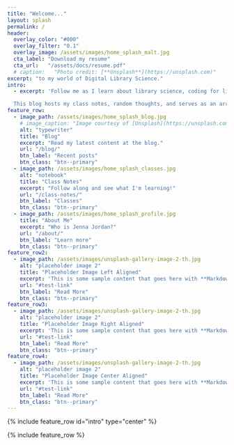 ```yaml
---
title: "Welcome..."
layout: splash
permalink: /
header:
  overlay_color: "#000"
  overlay_filter: "0.1"
  overlay_image: /assets/images/home_splash_malt.jpg
  cta_label: "Download my resume"
  cta_url:   "/assets/docs/resume.pdf"
  # caption:   "Photo credit: [**Unsplash**](https://unsplash.com)"
excerpt: "to my world of Digital Library Science."
intro:
  - excerpt: 'Follow me as I learn about library science, coding for libraries, data & digital asset management, and more.

  This blog hosts my class notes, random thoughts, and serves as an archive of my experiences as I complete my MSLIS at UIUC.'
feature_row:
  - image_path: /assets/images/home_splash_blog.jpg
    # image_caption: "Image courtesy of [Unsplash](https://unsplash.com/)"
    alt: "typewriter"
    title: "Blog"
    excerpt: "Read my latest content at the blog."
    url: "/blog/"
    btn_label: "Recent posts"
    btn_class: "btn--primary"
  - image_path: /assets/images/home_splash_classes.jpg
    alt: "notebook"
    title: "Class Notes"
    excerpt: "Follow along and see what I'm learning!"
    url: "/class-notes/"
    btn_label: "Classes"
    btn_class: "btn--primary"
  - image_path: /assets/images/home_splash_profile.jpg
    title: "About Me"
    excerpt: "Who is Jenna Jordan?"
    url: "/about/"
    btn_label: "Learn more"
    btn_class: "btn--primary"
feature_row2:
  - image_path: /assets/images/unsplash-gallery-image-2-th.jpg
    alt: "placeholder image 2"
    title: "Placeholder Image Left Aligned"
    excerpt: 'This is some sample content that goes here with **Markdown** formatting. Left aligned with `type="left"`'
    url: "#test-link"
    btn_label: "Read More"
    btn_class: "btn--primary"
feature_row3:
  - image_path: /assets/images/unsplash-gallery-image-2-th.jpg
    alt: "placeholder image 2"
    title: "Placeholder Image Right Aligned"
    excerpt: 'This is some sample content that goes here with **Markdown** formatting. Right aligned with `type="right"`'
    url: "#test-link"
    btn_label: "Read More"
    btn_class: "btn--primary"
feature_row4:
  - image_path: /assets/images/unsplash-gallery-image-2-th.jpg
    alt: "placeholder image 2"
    title: "Placeholder Image Center Aligned"
    excerpt: 'This is some sample content that goes here with **Markdown** formatting. Centered with `type="center"`'
    url: "#test-link"
    btn_label: "Read More"
    btn_class: "btn--primary"
---
```


{% include feature_row id="intro" type="center" %}

{% include feature_row %}

<!--
{% include feature_row id="feature_row2" type="left" %}

{% include feature_row id="feature_row3" type="right" %}

{% include feature_row id="feature_row4" type="center" %}-->

